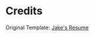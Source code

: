 # Credits

Original Template: [Jake's Resume](https://www.overleaf.com/latex/templates/jakes-resume/syzfjbzwjncs)
